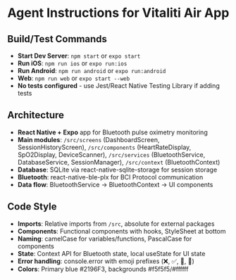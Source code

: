 # Agent Instructions for Vitaliti Air App

## Build/Test Commands
- **Start Dev Server**: `npm start` or `expo start`
- **Run iOS**: `npm run ios` or `expo run:ios`  
- **Run Android**: `npm run android` or `expo run:android`
- **Web**: `npm run web` or `expo start --web`
- **No tests configured** - use Jest/React Native Testing Library if adding tests

## Architecture
- **React Native + Expo** app for Bluetooth pulse oximetry monitoring
- **Main modules**: `/src/screens` (DashboardScreen, SessionHistoryScreen), `/src/components` (HeartRateDisplay, SpO2Display, DeviceScanner), `/src/services` (BluetoothService, DatabaseService, SessionManager), `/src/context` (BluetoothContext)
- **Database**: SQLite via react-native-sqlite-storage for session storage
- **Bluetooth**: react-native-ble-plx for BCI Protocol communication
- **Data flow**: BluetoothService → BluetoothContext → UI components

## Code Style
- **Imports**: Relative imports from `/src`, absolute for external packages
- **Components**: Functional components with hooks, StyleSheet at bottom
- **Naming**: camelCase for variables/functions, PascalCase for components
- **State**: Context API for Bluetooth state, local useState for UI state
- **Error handling**: console.error with emoji prefixes (❌, ✅, 🎯, 📱)
- **Colors**: Primary blue #2196F3, backgrounds #f5f5f5/#ffffff
